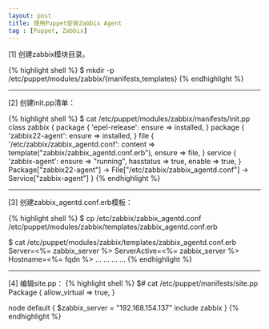 ```yaml
---
layout: post
title: 使用Puppet安装Zabbix Agent
tag : [Puppet, Zabbix]
---
```


[1] 创建zabbix模块目录。

{% highlight shell %}
$ mkdir -p /etc/puppet/modules/zabbix/{manifests,templates}
{% endhighlight %}

---

[2] 创建init.pp清单：

{% highlight shell %}
$ cat /etc/puppet/modules/zabbix/manifests/init.pp 
class zabbix {
  package { 'epel-release':
    ensure => installed,
  }
  package { 'zabbix22-agent':
    ensure => installed,
  }
  file { '/etc/zabbix/zabbix_agentd.conf':
    content => template("zabbix/zabbix_agentd.conf.erb"),
    ensure => file,
  }
  service { 'zabbix-agent':
    ensure => "running",
    hasstatus => true,
    enable => true,
  }
  Package["zabbix22-agent"] -> File["/etc/zabbix/zabbix_agentd.conf"] -> Service["zabbix-agent"]
}
{% endhighlight %}

---

[3] 创建zabbix_agentd.conf.erb模板：

{% highlight shell %}
$ cp /etc/zabbix/zabbix_agentd.conf /etc/puppet/modules/zabbix/templates/zabbix_agentd.conf.erb

$ cat /etc/puppet/modules/zabbix/templates/zabbix_agentd.conf.erb
Server=<%= zabbix_server %>
ServerActive=<%= zabbix_server %>
Hostname=<%= fqdn %>
... ... ... ...
{% endhighlight %}

---

[4] 编辑site.pp：
{% highlight shell %}
$# cat /etc/puppet/manifests/site.pp 
Package {
  allow_virtual => true,
}

node default {
  $zabbix_server = "192.168.154.137"
  include zabbix
}
{% endhighlight %}

